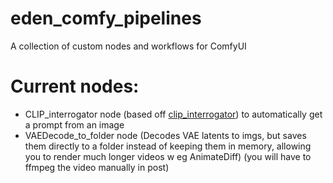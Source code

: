 # eden_comfy_pipelines
A collection of custom nodes and workflows for ComfyUI

# Current nodes:
- CLIP_interrogator node (based off [clip_interrogator](https://github.com/pharmapsychotic/clip-interrogator)) to automatically get a prompt from an image
- VAEDecode_to_folder node (Decodes VAE latents to imgs, but saves them directly to a folder instead of keeping them in memory, allowing you to render much longer videos w eg AnimateDiff) (you will have to ffmpeg the video manually in post)
